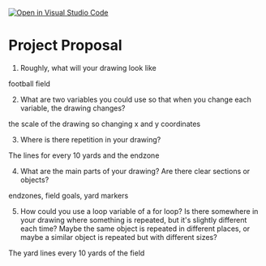 [![Open in Visual Studio Code](https://classroom.github.com/assets/open-in-vscode-2e0aaae1b6195c2367325f4f02e2d04e9abb55f0b24a779b69b11b9e10269abc.svg)](https://classroom.github.com/online_ide?assignment_repo_id=15910985&assignment_repo_type=AssignmentRepo)
# Project Proposal

1. Roughly, what will your drawing look like

football field

2. What are two variables you could use so that when you change each variable, the drawing changes?

the scale of the drawing so changing x and y coordinates 

3. Where is there repetition in your drawing?

The lines for every 10 yards and the endzone

4. What are the main parts of your drawing? Are there clear sections or objects?

endzones, field goals, yard markers 

5. How could you use a loop variable of a for loop? Is there somewhere in your drawing where something is repeated, but it's slightly different each time? Maybe the same object is repeated in different places, or maybe a similar object is repeated but with different sizes?

 The yard lines every 10 yards of the field